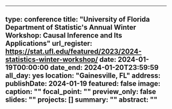 
---
type: conference
title: "University of Florida Department of Statistic's Annual Winter Workshop: Causal Inference and Its Applications"
url_register: https://stat.ufl.edu/featured/2023/2024-statistics-winter-workshop/
date: 2024-01-19T00:00:00
date_end: 2024-01-20T23:59:59
all_day: yes
location: "Gainesville, FL"
address:
publishDate: 2024-01-19
featured: false
image:
  caption: ""
  focal_point: ""
  preview_only: false
slides: ""
projects: []
summary: ""
abstract: ""
---

<!--more-->
